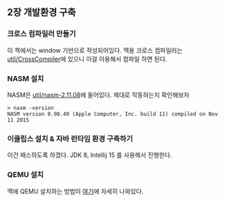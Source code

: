 ## 2장 개발환경 구축

### 크로스 컴파일러 만들기
이 책에서는 window 기반으로 작성되어있다.
맥용 크로스 컴파일러는 [util/CrossCompiler](https://github.com/HIPERCUBE/64bit-Multicore-OS/tree/master/util/CrossCompiler)에 있으니 이걸 이용해서 컴파일 하면 된다.

### NASM 설치
NASM은 [util/nasm-2.11.08](https://github.com/HIPERCUBE/64bit-Multicore-OS/tree/master/util/nasm-2.11.08)에 들어있다.
제대로 작동하는지 확인해보자
```
> nasm -version
NASM version 0.98.40 (Apple Computer, Inc. build 11) compiled on Nov 11 2015
```

### 이클립스 설치 & 자바 런타임 환경 구축하기
이건 패스하도록 하겠다.
JDK 8, Intellij 15 를 사용해서 진행한다.

### QEMU 설치
맥에 QEMU 설치하는 방법이 [여기](https://github.com/psema4/pine/wiki/Installing-QEMU-on-OS-X)에 자세히 나와있다.
